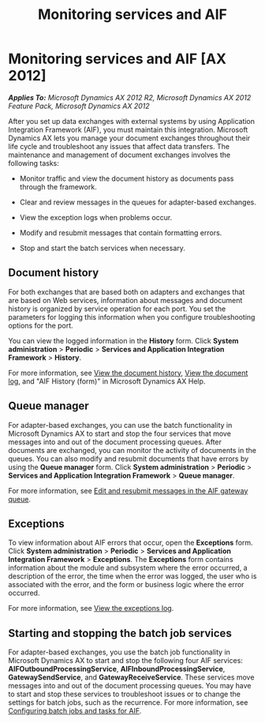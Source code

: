 ﻿---
title: Monitoring services and AIF
TOCTitle: Monitoring services and AIF
ms:assetid: 21393afe-4277-4347-954a-15d097ed61c1
ms:mtpsurl: https://technet.microsoft.com/en-us/library/Aa834342(v=AX.60)
ms:contentKeyID: 35132575
ms.date: 11/07/2012
mtps_version: v=AX.60
f1_keywords:
- schema
- see
- XML
- view
- AIF
- AifXmlViewer
---

# Monitoring services and AIF [AX 2012]


_**Applies To:** Microsoft Dynamics AX 2012 R2, Microsoft Dynamics AX 2012 Feature Pack, Microsoft Dynamics AX 2012_

After you set up data exchanges with external systems by using Application Integration Framework (AIF), you must maintain this integration. Microsoft Dynamics AX lets you manage your document exchanges throughout their life cycle and troubleshoot any issues that affect data transfers. The maintenance and management of document exchanges involves the following tasks:

  - Monitor traffic and view the document history as documents pass through the framework.

  - Clear and review messages in the queues for adapter-based exchanges.

  - View the exception logs when problems occur.

  - Modify and resubmit messages that contain formatting errors.

  - Stop and start the batch services when necessary.

## Document history

For both exchanges that are based both on adapters and exchanges that are based on Web services, information about messages and document history is organized by service operation for each port. You set the parameters for logging this information when you configure troubleshooting options for the port.

You can view the logged information in the **History** form. Click **System administration** \> **Periodic** \> **Services and Application Integration Framework** \> **History**.

For more information, see [View the document history](view-the-document-history.md), [View the document log](view-the-document-log.md), and "AIF History (form)" in Microsoft Dynamics AX Help.

## Queue manager

For adapter-based exchanges, you can use the batch functionality in Microsoft Dynamics AX to start and stop the four services that move messages into and out of the document processing queues. After documents are exchanged, you can monitor the activity of documents in the queues. You can also modify and resubmit documents that have errors by using the **Queue manager** form. Click **System administration** \> **Periodic** \> **Services and Application Integration Framework** \> **Queue manager**.

For more information, see [Edit and resubmit messages in the AIF gateway queue](edit-and-resubmit-messages-in-the-aif-gateway-queue.md).

## Exceptions

To view information about AIF errors that occur, open the **Exceptions** form. Click **System administration** \> **Periodic** \> **Services and Application Integration Framework** \> **Exceptions**. The **Exceptions** form contains information about the module and subsystem where the error occurred, a description of the error, the time when the error was logged, the user who is associated with the error, and the form or business logic where the error occurred.

For more information, see [View the exceptions log](view-the-exceptions-log.md).

## Starting and stopping the batch job services

For adapter-based exchanges, you use the batch job functionality in Microsoft Dynamics AX to start and stop the following four AIF services: **AIFOutboundProcessingService**, **AIFInboundProcessingService**, **GatewaySendService**, and **GatewayReceiveService**. These services move messages into and out of the document processing queues. You may have to start and stop these services to troubleshoot issues or to change the settings for batch jobs, such as the recurrence. For more information, see [Configuring batch jobs and tasks for AIF](configuring-batch-jobs-and-tasks-for-aif.md).

